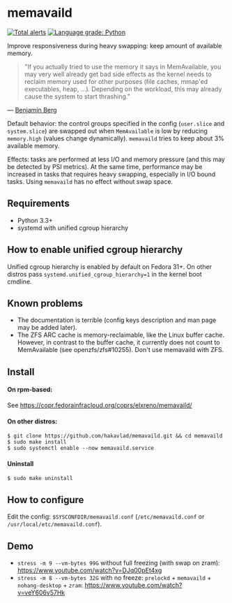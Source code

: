 
# memavaild

[![Total alerts](https://img.shields.io/lgtm/alerts/g/hakavlad/memavaild.svg?logo=lgtm&logoWidth=18)](https://lgtm.com/projects/g/hakavlad/memavaild/alerts/)
[![Language grade: Python](https://img.shields.io/lgtm/grade/python/g/hakavlad/memavaild.svg?logo=lgtm&logoWidth=18)](https://lgtm.com/projects/g/hakavlad/memavaild/context:python)

Improve responsiveness during heavy swapping: keep amount of available memory.

> "If you actually tried to use the memory it says in MemAvailable, you may very well already get bad side effects as the kernel needs to reclaim memory used for other purposes (file caches, mmap'ed executables, heap, …). Depending on the workload, this may already cause the system to start thrashing."

— [Benjamin Berg](https://lists.fedoraproject.org/archives/list/devel@lists.fedoraproject.org/message/3VNHWVRSGPYCFC6LUCNGUBUPSLZJT7OE/)

Default behavior: the control groups specified in the config (`user.slice` and `system.slice`) are swapped out when `MemAvailable` is low by reducing `memory.high` (values change dynamically). `memavaild` tries to keep about 3% available memory.

Effects: tasks are performed at less I/O and memory pressure (and this may be detected by PSI metrics). At the same time, performance may be increased in tasks that requires heavy swapping, especially in I/O bound tasks. Using `memavaild` has no effect without swap space.

## Requirements

- Python 3.3+
- systemd with unified cgroup hierarchy

## How to enable unified cgroup hierarchy

Unified cgroup hierarchy is enabled by default on Fedora 31+. On other distros pass `systemd.unified_cgroup_hierarchy=1` in the kernel boot cmdline.

## Known problems

- The documentation is terrible (config keys description and man page may be added later).
- The ZFS ARC cache is memory-reclaimable, like the Linux buffer cache. However, in contrast to the buffer cache, it currently does not count to MemAvailable (see openzfs/zfs#10255). Don't use memavaild with ZFS.

## Install

#### On rpm-based:

See https://copr.fedorainfracloud.org/coprs/elxreno/memavaild/

#### On other distros:

```
$ git clone https://github.com/hakavlad/memavaild.git && cd memavaild
$ sudo make install
$ sudo systemctl enable --now memavaild.service
```

#### Uninstall
```
$ sudo make uninstall
```

## How to configure

Edit the config: `$SYSCONFDIR/memavaild.conf` (`/etc/memavaild.conf` or `/usr/local/etc/memavaild.conf`).

## Demo

- `stress -m 9 --vm-bytes 99G` without full freezing (with swap on zram): https://www.youtube.com/watch?v=DJq00pEt4xg
- `stress -m 8 --vm-bytes 32G` with no freeze: `prelockd` + `memavaild` + `nohang-desktop` + `zram`: https://www.youtube.com/watch?v=veY606v57Hk
